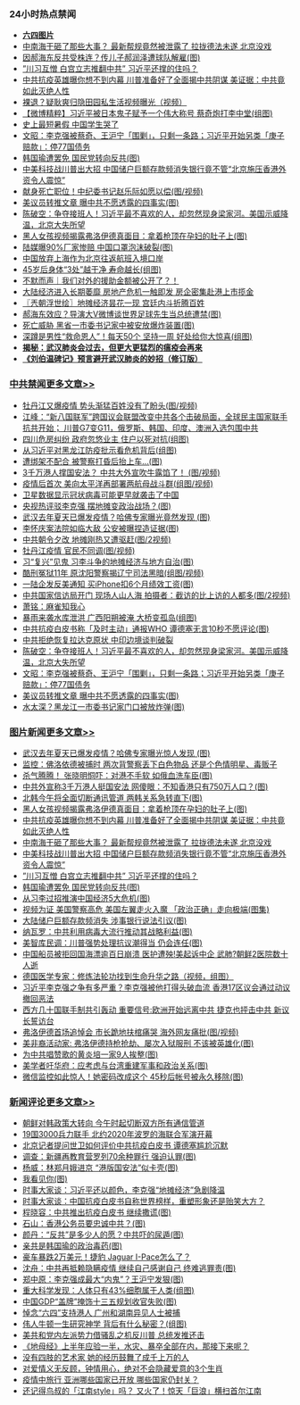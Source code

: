 <div class="catlist">
<h3>24小时热点禁闻</h3>
<ul>
<li><b><a href="64photo" target="_blank">六四图片</a></b></li>
<li><a href="https://github.com/fqnews/bnews/blob/master/topimagenews/20200608/1341718.md">中南海干砸了那些大事？ 最新帮规竟然被泄露了 拉拢德法未遂 北京没戏</a></li>
<li><a href="https://github.com/fqnews/bnews/blob/master/cnnews/20200608/1341617.md">因郝海东反共受株连？传儿子郝润泽遭球队解雇(图)</a></li>
<li><a href="https://github.com/fqnews/bnews/blob/master/topimagenews/20200608/1341615.md">”川习互憎 白宫立志推翻中共” 习近平还撑的住吗？</a></li>
<li><a href="https://github.com/fqnews/bnews/blob/master/topimagenews/20200608/1341750.md">中共抗疫英雄曝你想不到内幕 川普准备好了全面揭中共阴谋 美证据：中共竟如此灭绝人性</a></li>
<li><a href="https://github.com/fqnews/bnews/blob/master/comments/20200608/1341587.md">裸退？疑耿爽归隐田园私生活视频曝光（视频）</a></li>
<li><a href="https://github.com/fqnews/bnews/blob/master/comments/20200608/1341599.md">【微博精粹】习近平被日本鬼子赋予一个伟大称号 蔡奇炮打李中堂(组图)</a></li>
<li><a href="https://github.com/fqnews/bnews/blob/master/cnnews/20200608/1341676.md">史上最短暑假 中国学生哭了</a></li>
<li><a href="https://github.com/fqnews/bnews/blob/master/cbnews/20200609/1341893.md">文昭：李克强被蔡奇、王沪宁「围剿」，只剩一条路；习近平开始另类「庚子赔款」：停77国债务 </a></li>
<li><a href="https://github.com/fqnews/bnews/blob/master/topimagenews/20200608/1341594.md">韩国瑜遭罢免 国民党转向反共(图)</a></li>
<li><a href="https://github.com/fqnews/bnews/blob/master/topimagenews/20200608/1341702.md">中美科技战川普出大招 中国储户巨额存款频消失银行竟不管“北京施压香港外资令人震惊”</a></li>
<li><a href="https://github.com/fqnews/bnews/blob/master/ccpdope/20200608/1341680.md">献身死亡职位！中纪委书记赵乐际如愿以偿(图/视频)</a></li>
<li><a href="https://github.com/fqnews/bnews/blob/master/cbnews/20200609/1341877.md">美议员转推文章 曝中共不愿透露的四事实(图)</a></li>
<li><a href="https://github.com/fqnews/bnews/blob/master/cbnews/20200609/1341899.md">陈破空：争夺接班人！习近平最不喜欢的人，却忽然现身梁家河。美国示威降温，北京大失所望 </a></li>
<li><a href="https://github.com/fqnews/bnews/blob/master/topimagenews/20200609/1341900.md">黑人女孩视频揭露弗洛伊德真面目：拿着枪顶在孕妇的肚子上(图)</a></li>
<li><a href="https://github.com/fqnews/bnews/blob/master/cbnews/20200608/1341616.md">陆媒曝90%厂家惨赔 中国口罩泡沫破裂(图)</a></li>
<li><a href="https://github.com/fqnews/bnews/blob/master/ssgc/20200609/1341832.md">中国放弃上海作为北京往返航班入境口岸</a></li>
<li><a href="https://github.com/fqnews/bnews/blob/master/health/20200609/1341853.md">45岁后身体“3处”越干净 寿命越长(组图)</a></li>
<li><a href="https://github.com/fqnews/bnews/blob/master/baitai/20200608/1341662.md">不默而声｜我们对外的援助金额被公开了？！</a></li>
<li><a href="https://github.com/fqnews/bnews/blob/master/comments/20200609/1341904.md">大陆经济进入长期萎靡 房地产危机一触即发 房企密集赴港上市揽金</a></li>
<li><a href="https://github.com/fqnews/bnews/blob/master/ssgc/20200609/1341860.md">〖兲朝浮世绘〗地摊经济昙花一现 宫廷内斗折腾百姓</a></li>
<li><a href="https://github.com/fqnews/bnews/blob/master/cnnews/20200608/1341735.md">郝海东效应？导演大V微博谈世界足球先生当总统遭禁(图)</a></li>
<li><a href="https://github.com/fqnews/bnews/blob/master/cbnews/20200608/1341575.md">死亡威胁 黑省一市委书记家中被安放爆炸装置(图)</a></li>
<li><a href="https://github.com/fqnews/bnews/blob/master/health/20200608/1341589.md">深蹲是男性“救命恩人”！每天50个 坚持一周 好处给你大惊喜(组图)</a></li>
<li><b><a href="https://github.com/fqnews/bnews/blob/master/comments/20200211/1275071.md" target="_blank">揭秘：武汉肺炎会过去，但更大更猛烈的瘟疫会再来</a></b></li>
<li><b><a href="https://github.com/fqnews/bnews/blob/master/comments/20200207/1272816.md" target="_blank">《刘伯温碑记》预言避开武汉肺炎的妙招（修订版）</a></b></li>
</ul>
</div>

<div class="catlist">
<h3><a href="https://github.com/fqnews/bnews/blob/master/cbnews/" target="_blank">中共禁闻</a><span><a href="https://github.com/fqnews/bnews/blob/master/cbnews/" target="_blank" rel="nofollow">更多文章>></a></span></h3>
<ul>
<li><a href="https://github.com/fqnews/bnews/blob/master/cbnews/20200609/1342093.md" target="_blank">牡丹江又爆疫情 势头渐猛百姓没有了盼头(图/视频)</a></li>
<li><a href="https://github.com/fqnews/bnews/blob/master/cbnews/20200609/1342092.md" target="_blank">江峰：“新八国联军”跨国议会联盟改变中共各个击破局面，全球民主国家联手抗共开始； 川普G7变G11，俄罗斯、韩国、印度、澳洲入选包围中共</a></li>
<li><a href="https://github.com/fqnews/bnews/blob/master/cbnews/20200609/1342083.md" target="_blank">四川危房纠纷 政府忽悠业主 住户以死对抗(组图)</a></li>
<li><a href="https://github.com/fqnews/bnews/blob/master/cbnews/20200609/1342077.md" target="_blank">从习近平对黑龙江防疫批示看危机背后(组图)</a></li>
<li><a href="https://github.com/fqnews/bnews/blob/master/cbnews/20200609/1342076.md" target="_blank">遭绑架不配合 被警察打昏后抬上车…(图)</a></li>
<li><a href="https://github.com/fqnews/bnews/blob/master/cbnews/20200609/1342068.md" target="_blank">3千万港人撑国安法？ 中共大外宣吹牛露馅了！ (图/视频)</a></li>
<li><a href="https://github.com/fqnews/bnews/blob/master/cbnews/20200609/1342043.md" target="_blank">疫情后首次 美向太平洋再部署两航母战斗群(组图/视频)</a></li>
<li><a href="https://github.com/fqnews/bnews/blob/master/cbnews/20200609/1342039.md" target="_blank">卫星数据显示冠状病毒可能更早就袭击了中国</a></li>
<li><a href="https://github.com/fqnews/bnews/blob/master/cbnews/20200609/1342036.md" target="_blank">央视热评驳李克强 摆地摊变政治战场？(图)</a></li>
<li><a href="https://github.com/fqnews/bnews/blob/master/cbnews/20200609/1342028.md" target="_blank">武汉去年夏天已爆发疫情？哈佛专家曝光竟然发现 (图)</a></li>
<li><a href="https://github.com/fqnews/bnews/blob/master/cbnews/20200609/1342027.md" target="_blank">李怀庆案法院如临大敌 公安被曝捏造证据(图)</a></li>
<li><a href="https://github.com/fqnews/bnews/blob/master/cbnews/20200609/1342016.md" target="_blank">中共朝令夕改 地摊刚热又遭驱赶(图/2视频)</a></li>
<li><a href="https://github.com/fqnews/bnews/blob/master/cbnews/20200609/1342015.md" target="_blank">牡丹江疫情 官民不同调(图/视频)</a></li>
<li><a href="https://github.com/fqnews/bnews/blob/master/cbnews/20200609/1342007.md" target="_blank">习“复兴”见鬼 习李斗争的地摊经济与地方自治(图)</a></li>
<li><a href="https://github.com/fqnews/bnews/blob/master/cbnews/20200609/1341991.md" target="_blank">酷刑冤狱11年 原沈阳警察揭辽宁司法黑暗(组图/视频)</a></li>
<li><a href="https://github.com/fqnews/bnews/blob/master/cbnews/20200609/1341990.md" target="_blank">一陆企发反美通知 买iPhone扣6个月绩效工资(图)</a></li>
<li><a href="https://github.com/fqnews/bnews/blob/master/cbnews/20200609/1341989.md" target="_blank">中共国家信访局开门 现场人山人海 拍摄者：截访的比上访的人都多(图/2视频)</a></li>
<li><a href="https://github.com/fqnews/bnews/blob/master/cbnews/20200609/1341984.md" target="_blank">萧铭：麻雀知我心</a></li>
<li><a href="https://github.com/fqnews/bnews/blob/master/cbnews/20200609/1341975.md" target="_blank">暴雨来袭水库泄洪 广西阳朔被淹 大桥变孤岛(组图)</a></li>
<li><a href="https://github.com/fqnews/bnews/blob/master/cbnews/20200609/1341946.md" target="_blank">中共抗疫白皮书称「及时主动」通报WHO 谭德塞无言10秒不愿评论(图)</a></li>
<li><a href="https://github.com/fqnews/bnews/blob/master/cbnews/20200609/1341942.md" target="_blank">中共拒绝恢复拉达克原状 中印边境谈判破裂</a></li>
<li><a href="https://github.com/fqnews/bnews/blob/master/cbnews/20200609/1341899.md" target="_blank">陈破空：争夺接班人！习近平最不喜欢的人，却忽然现身梁家河。美国示威降温，北京大失所望</a></li>
<li><a href="https://github.com/fqnews/bnews/blob/master/cbnews/20200609/1341893.md" target="_blank">文昭：李克强被蔡奇、王沪宁「围剿」，只剩一条路；习近平开始另类「庚子赔款」：停77国债务</a></li>
<li><a href="https://github.com/fqnews/bnews/blob/master/cbnews/20200609/1341877.md" target="_blank">美议员转推文章 曝中共不愿透露的四事实(图)</a></li>
<li><a href="https://github.com/fqnews/bnews/blob/master/cbnews/20200609/1341876.md" target="_blank">水太深？黑龙江一市委书记家门口被放炸弹(图)</a></li>

</ul>
</div>
<div class="catlist">
<h3><a href="https://github.com/fqnews/bnews/blob/master/topimagenews/" target="_blank">图片新闻</a><span><a href="https://github.com/fqnews/bnews/blob/master/topimagenews/" target="_blank" rel="nofollow">更多文章>></a></span></h3>
<ul>
<li><a href="https://github.com/fqnews/bnews/blob/master/topimagenews/20200609/1342035.md" target="_blank">武汉去年夏天已爆发疫情？哈佛专家曝光惊人发现 (图)</a></li>
<li><a href="https://github.com/fqnews/bnews/blob/master/topimagenews/20200609/1342006.md" target="_blank">监控：佛洛依德被捕时 两次背警察丢下白色物品 还是个色情明星、毒贩子</a></li>
<li><a href="https://github.com/fqnews/bnews/blob/master/topimagenews/20200609/1341955.md" target="_blank">杀气腾腾！ 张晓明恫吓：对港不手软 如俄血洗车臣(图)</a></li>
<li><a href="https://github.com/fqnews/bnews/blob/master/topimagenews/20200609/1341941.md" target="_blank">中共外宣称3千万港人挺国安法 网傻眼：不知香港只有750万人口？(图)</a></li>
<li><a href="https://github.com/fqnews/bnews/blob/master/topimagenews/20200609/1341940.md" target="_blank">北韩今午将全面切断通讯管道 两韩关系急转直下(图)</a></li>
<li><a href="https://github.com/fqnews/bnews/blob/master/topimagenews/20200609/1341900.md" target="_blank">黑人女孩视频揭露弗洛伊德真面目：拿着枪顶在孕妇的肚子上(图)</a></li>
<li><a href="https://github.com/fqnews/bnews/blob/master/topimagenews/20200608/1341750.md" target="_blank">中共抗疫英雄曝你想不到内幕 川普准备好了全面揭中共阴谋 美证据：中共竟如此灭绝人性</a></li>
<li><a href="https://github.com/fqnews/bnews/blob/master/topimagenews/20200608/1341718.md" target="_blank">中南海干砸了那些大事？ 最新帮规竟然被泄露了 拉拢德法未遂 北京没戏</a></li>
<li><a href="https://github.com/fqnews/bnews/blob/master/topimagenews/20200608/1341702.md" target="_blank">中美科技战川普出大招 中国储户巨额存款频消失银行竟不管“北京施压香港外资令人震惊”</a></li>
<li><a href="https://github.com/fqnews/bnews/blob/master/topimagenews/20200608/1341615.md" target="_blank">”川习互憎 白宫立志推翻中共” 习近平还撑的住吗？</a></li>
<li><a href="https://github.com/fqnews/bnews/blob/master/topimagenews/20200608/1341594.md" target="_blank">韩国瑜遭罢免 国民党转向反共(图)</a></li>
<li><a href="https://github.com/fqnews/bnews/blob/master/topimagenews/20200608/1341485.md" target="_blank">从习李过招推演中国经济5大危机(图)</a></li>
<li><a href="https://github.com/fqnews/bnews/blob/master/topimagenews/20200608/1341484.md" target="_blank">视频为证 美国警察高危 美国左翼走火入魔 「政治正确」走向极端(图集)</a></li>
<li><a href="https://github.com/fqnews/bnews/blob/master/topimagenews/20200608/1341483.md" target="_blank">大陆储户巨额存款频消失 涉事银行说法引议(图)</a></li>
<li><a href="https://github.com/fqnews/bnews/blob/master/topimagenews/20200608/1341452.md" target="_blank">纳瓦罗：中共利用病毒大流行推动其战略利益(图)</a></li>
<li><a href="https://github.com/fqnews/bnews/blob/master/topimagenews/20200608/1341320.md" target="_blank">美智库民调：川普强势处理抗议潮得当 仍会连任(图)</a></li>
<li><a href="https://github.com/fqnews/bnews/blob/master/topimagenews/20200607/1341284.md" target="_blank">中国船员被拒回国海漂逾百日崩溃 医护遭殃!美起诉中企 武肺?朝鲜2医院数十人逝</a></li>
<li><a href="https://github.com/fqnews/bnews/blob/master/comments/20200607/783186.md" target="_blank">德国医学专家：修炼法轮功找到生命升华之路（视频，组图）</a></li>
<li><a href="https://github.com/fqnews/bnews/blob/master/topimagenews/20200607/1341233.md" target="_blank">习近平李克强之争有多严重？李克强被他打得头破血流 香港17区议会通过动议撤回恶法</a></li>
<li><a href="https://github.com/fqnews/bnews/blob/master/topimagenews/20200607/1341208.md" target="_blank">西方几十国联手制共引轰动 重要信号:欧洲开始远离中共 捷克也抨击中共 新议长誓访台</a></li>
<li><a href="https://github.com/fqnews/bnews/blob/master/topimagenews/20200607/1341168.md" target="_blank">弗洛伊德首场追悼会 市长跪地扶棺痛哭 海外网友痛批(图/视频)</a></li>
<li><a href="https://github.com/fqnews/bnews/blob/master/topimagenews/20200607/1341162.md" target="_blank">美非裔活动家: 弗洛伊德持枪抢劫、屡次入狱服刑 不该被英雄化(图)</a></li>
<li><a href="https://github.com/fqnews/bnews/blob/master/topimagenews/20200607/1341161.md" target="_blank">为中共唱赞歌的黄炎培一家9人挨整(图)</a></li>
<li><a href="https://github.com/fqnews/bnews/blob/master/topimagenews/20200607/1341090.md" target="_blank">美学者吁华府：应考虑与台湾重建军事和政治关系(图)</a></li>
<li><a href="https://github.com/fqnews/bnews/blob/master/topimagenews/20200607/1341078.md" target="_blank">微信监控如此惊人！她密码改成这个 45秒后帐号被永久移除(图)</a></li>

</ul>
</div>
<div class="catlist">
<h3><a href="https://github.com/fqnews/bnews/blob/master/comments/" target="_blank">新闻评论</a><span><a href="https://github.com/fqnews/bnews/blob/master/comments/" target="_blank" rel="nofollow">更多文章>></a></span></h3>
<ul>
<li><a href="https://github.com/fqnews/bnews/blob/master/comments/20200609/1342089.md" target="_blank">朝鲜对韩政策大转向 今午时起切断双方所有通信管道</a></li>
<li><a href="https://github.com/fqnews/bnews/blob/master/comments/20200609/1342074.md" target="_blank">19国3000兵力联手  北约2020年波罗的海联合军演开幕</a></li>
<li><a href="https://github.com/fqnews/bnews/blob/master/comments/20200609/1342073.md" target="_blank">北京记者提问世卫如何评价中共抗疫白皮书 谭德塞尴尬沉默</a></li>
<li><a href="https://github.com/fqnews/bnews/blob/master/comments/20200609/1342034.md" target="_blank">调查：新疆再教育营罗列70余种罪行 强迫认罪(图)</a></li>
<li><a href="https://github.com/fqnews/bnews/blob/master/comments/20200609/1342022.md" target="_blank">杨威：林郑月娥进京 “港版国安法”似卡壳(图)</a></li>
<li><a href="https://github.com/fqnews/bnews/blob/master/comments/20200609/1342014.md" target="_blank">我看见你(图)</a></li>
<li><a href="https://github.com/fqnews/bnews/blob/master/comments/20200609/1342012.md" target="_blank">时事大家谈：习近平还以颜色，李克强“地摊经济”急剧降温</a></li>
<li><a href="https://github.com/fqnews/bnews/blob/master/comments/20200609/1342004.md" target="_blank">时事大家谈：中国抗疫白皮书自称世界榜样，重塑形象还是贻笑大方？</a></li>
<li><a href="https://github.com/fqnews/bnews/blob/master/comments/20200609/1341996.md" target="_blank">程晓容：中共推出抗疫白皮书 继续撒谎(图)</a></li>
<li><a href="https://github.com/fqnews/bnews/blob/master/comments/20200609/1341995.md" target="_blank">石山：香港公务员要忠诚中共？(图)</a></li>
<li><a href="https://github.com/fqnews/bnews/blob/master/comments/20200609/1341994.md" target="_blank">颜丹：“反共”是多少人的愿？中共吓的尿遁(图)</a></li>
<li><a href="https://github.com/fqnews/bnews/blob/master/comments/20200609/1341988.md" target="_blank">亲共是韩国瑜的政治毒药(图)</a></li>
<li><a href="https://github.com/fqnews/bnews/blob/master/comments/20200609/1341983.md" target="_blank">豪车暴跌2万美元！捷豹 Jaguar I-Pace怎么了？</a></li>
<li><a href="https://github.com/fqnews/bnews/blob/master/comments/20200609/1341981.md" target="_blank">沈舟：中共再抵赖隐瞒疫情 继续自己感谢自己 终难逃罪责(图)</a></li>
<li><a href="https://github.com/fqnews/bnews/blob/master/comments/20200609/1341980.md" target="_blank">郑中原：李克强成最大“内鬼”？王沪宁发狠(图)</a></li>
<li><a href="https://github.com/fqnews/bnews/blob/master/comments/20200609/1341979.md" target="_blank">重大科学发现：人体只有43%细胞属于人类(组图)</a></li>
<li><a href="https://github.com/fqnews/bnews/blob/master/comments/20200609/1341974.md" target="_blank">中国GDP“盖牌”掩饰十三五规划收官失败(图)</a></li>
<li><a href="https://github.com/fqnews/bnews/blob/master/comments/20200609/1341970.md" target="_blank">悼念“六四”支持港人 广州和湖南异见人士被捕</a></li>
<li><a href="https://github.com/fqnews/bnews/blob/master/comments/20200609/1341966.md" target="_blank">伟人牛顿一生研究神学 背后有什么秘密？(组图)</a></li>
<li><a href="https://github.com/fqnews/bnews/blob/master/comments/20200609/1341960.md" target="_blank">美共和党内左派势力借骚乱之机反川普 总统发推还击</a></li>
<li><a href="https://github.com/fqnews/bnews/blob/master/comments/20200609/1341944.md" target="_blank">《地母经》上半年应验一半，水灾、暴卒全部在内，那接下来呢？</a></li>
<li><a href="https://github.com/fqnews/bnews/blob/master/comments/20200609/1341926.md" target="_blank">没有四肢的艺术家  她的经历鼓舞了成千上万的人</a></li>
<li><a href="https://github.com/fqnews/bnews/blob/master/comments/20200609/1341925.md" target="_blank">对爱情义无反顾，钟情用心，绝对不会隐藏爱意的3个生肖</a></li>
<li><a href="https://github.com/fqnews/bnews/blob/master/comments/20200609/1341924.md" target="_blank">疫情中旅行 亚洲哪些国家已开放 哪些国家仍封关？</a></li>
<li><a href="https://github.com/fqnews/bnews/blob/master/comments/20200609/1341923.md" target="_blank">还记得鸟叔的「江南style」吗？ 又火了！惊天「巨浪」横扫首尔江南</a></li>

</ul>
</div>
